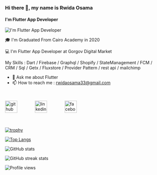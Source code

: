 ### Hi there 👋, my name is Rwida Osama
#### I'm Flutter App Developer
![I'm Flutter App Developer](https://roszkowski.dev/images/2020-05-04/flutter_logo_leg.gif)

🎓 I'm Graduated From Cairo Academy in 2020

💻 I'm Flutter App Developer at Gorgov Digital Market

My Skills : Dart / Firebase / Graphql / Shopify / StateManagement / FCM / CRM / Sql / Getx / Fluxstore / Provider Pattern / rest api / mailchimp


- 💬 Ask me about Flutter 
- 📫 How to reach me : rwidaosama33@gmail.com 

<br>

[<img src='https://cdn.jsdelivr.net/npm/simple-icons@3.0.1/icons/github.svg' alt='github' height='40'>](https://github.com/rwida) <span style="display:inline-block; width: 50;"></span>   [<img src='https://cdn.jsdelivr.net/npm/simple-icons@3.0.1/icons/linkedin.svg' alt='linkedin' height='40'>](https://www.linkedin.com/in/rwida-osama-b936281a5/)   <span style="display:inline-block; width: 50;"></span> [<img src='https://cdn.jsdelivr.net/npm/simple-icons@3.0.1/icons/facebook.svg' alt='facebook' height='40'>](https://www.facebook.com/rwida.osama)  

<br>

[![trophy](https://github-profile-trophy.vercel.app/?username=rwida)](https://github.com/ryo-ma/github-profile-trophy)

[![Top Langs](https://github-readme-stats.vercel.app/api/top-langs/?username=rwida)](https://github.com/anuraghazra/github-readme-stats)

![GitHub stats](https://github-readme-stats.vercel.app/api?username=rwida&show_icons=true&count_private=true)  

![GitHub streak stats](https://github-readme-streak-stats.herokuapp.com/?user=rwida)  

![Profile views](https://gpvc.arturio.dev/rwida)  
